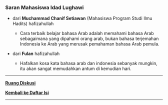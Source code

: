 
### Saran Mahasiswa Idad Lughawi

- dari **Muchammad Chanif Setiawan** (Mahasiswa Program Studi Ilmu Hadits) hafizahullah
  - Cara terbaik belajar bahasa Arab adalah memahami bahasa Arab sebagaimana yang dipahami orang arab, bukan bahasa terjemahan Indonesia ke Arab yang merusak pemahaman bahasa Arab pemula.

- dari **Fulan** hafizahullah
  - Hafalkan kosa kata bahasa arab dan indonesia sebanyak mungkin, itu akan sangat memudahkan antum di kemudian hari.

***
**[Ruang Diskusi](https://github.com/helmiau/stdiis/discussions/20)**

**[Kembali ke Daftar Isi](#daftar-isi)**

***
